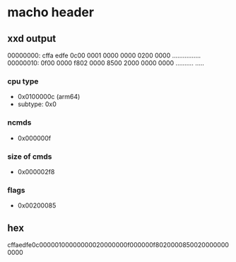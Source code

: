 # macho header

## xxd output

00000000: cffa edfe 0c00 0001 0000 0000 0200 0000  ................
00000010: 0f00 0000 f802 0000 8500 2000 0000 0000  .......... .....

### cpu type
- 0x0100000c (arm64)
- subtype: 0x0

### ncmds
- 0x000000f

### size of cmds
- 0x000002f8

### flags
- 0x00200085

## hex
cffaedfe0c00000100000000020000000f000000f80200008500200000000000
